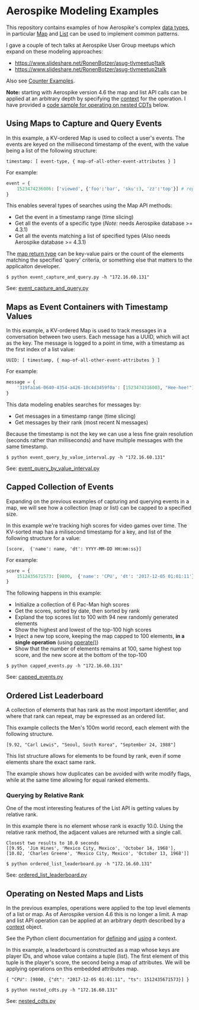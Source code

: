 # Aerospike Modeling Examples

This repository contains examples of how Aerospike's complex [data types](https://www.aerospike.com/docs/guide/data-types.html),
in particular [Map](https://www.aerospike.com/docs/guide/cdt-map.html)
and [List](https://www.aerospike.com/docs/guide/cdt-list.html) can be used to
implement common patterns.

I gave a couple of tech talks at Aerospike User Group meetups which expand on these modeling approaches:
* https://www.slideshare.net/RonenBotzer/asug-tlvmeetup1talk
* https://www.slideshare.net/RonenBotzer/asug-tlvmeetup2talk

Also see [Counter Examples](counters.md).

**Note:** starting with Aerospike version 4.6 the map and list API calls can be
applied at an arbitrary depth by specifying the [context](https://www.aerospike.com/docs/guide/cdt-context.html)
for the operation. I have provided a [code sample for operating on nested CDTs](#operating-on-nested-maps-and-lists) below.

## Using Maps to Capture and Query Events

In this example, a KV-ordered Map is used to collect a user's events.
The events are keyed on the millisecond timestamp of the event, with the value
being a list of the following structure:
```
timestamp: [ event-type, { map-of-all-other-event-attributes } ]
```
For example:
```python
event = {
    1523474236006: ['viewed', {'foo':'bar', 'sku':3, 'zz':'top'}] # represents a single event
}
```

This enables several types of searches using the Map API methods:
 * Get the event in a timestamp range (time slicing)
 * Get all the events of a specific type (*Note:* needs Aerospike database >= 4.3.1)
 * Get all the events matching a list of specified types (Also needs Aerospike database >= 4.3.1)

The [map return type](https://www.aerospike.com/apidocs/python/aerospike.html#map-return-types)
can be key-value pairs or the count of the elements matching the specified
'query' criteria, or something else that matters to the applicaiton developer.
```
$ python event_capture_and_query.py -h "172.16.60.131"
```

See: [event_capture_and_query.py](event_capture_and_query.py)

## Maps as Event Containers with Timestamp Values

In this example, a KV-ordered Map is used to track messages in a conversation
between two users. Each message has a UUID, which will act as the key. The
message is logged to a point in time, with a timestamp as the first index of
a list value:

```
UUID: [ timestamp, { map-of-all-other-event-attributes } ]
```
For example:
```python
message = {
    '319fa1a6-0640-4354-a426-10c4d3459f0a': [1523474316003, "Hee-hee!"]
}
```

This data modeling enables searches for messages by:
 * Get messages in a timestamp range (time slicing)
 * Get messages by their rank (most recent N messages)

Because the timestamp is not the key we can use a less fine grain resolution
(seconds rather than milliseconds) and have multiple messages with the same
timestamp.

```
$ python event_query_by_value_interval.py -h "172.16.60.131"
```

See: [event_query_by_value_interval.py](event_query_by_value_interval.py)

## Capped Collection of Events
Expanding on the previous examples of capturing and querying events in a map, we
will see how a collection (map or list) can be capped to a specified size.

In this example we're tracking high scores for video games over time. The
KV-sorted map has a milisecond timestamp for a key, and list of the following
structure for a value:
```
[score,  {'name': name, 'dt': YYYY-MM-DD HH:mm:ss}]
```
For example:
```python
score = {
    1512435671573: [9800,  {'name': 'CPU', 'dt': '2017-12-05 01:01:11'}]
}
```

The following happens in this example:
 * Initialize a collection of 6 Pac-Man high scores
 * Get the scores, sorted by date, then sorted by rank
 * Expland the top scores list to 100 with 94 new randomly generated elements
 * Show the highest and lowest of the top-100 high scores
 * Inject a new top score, keeping the map capped to 100 elements, **in a single operation** (using [operate()](https://www.aerospike.com/apidocs/python/client.html#aerospike.Client.operate))
 * Show that the number of elements remains at 100, same highest top score, and the new score at the bottom of the top-100

```
$ python capped_events.py -h "172.16.60.131"
```

See: [capped_events.py](capped_events.py)

## Ordered List Leaderboard
A collection of elements that has rank as the most important identifier, and
where that rank can repeat, may be expressed as an ordered list.

This example collects the Men's 100m world record, each element with the
following structure.

```
[9.92, "Carl Lewis", "Seoul, South Korea", "September 24, 1988"]
```

This list structure allows for elements to be found by rank, even if some
elements share the exact same rank.

The example shows how duplicates can be avoided with write modify flags, while
at the same time allowing for equal ranked elements.

### Querying by Relative Rank
One of the most interesting features of the List API is getting values by
relative rank.

In this example there is no element whose rank is exactly 10.0. Using the
relative rank method, the adjacent values are returned with a single call.

```
Closest two results to 10.0 seconds
[[9.95, 'Jim Hines', 'Mexico City, Mexico', 'October 14, 1968'], [10.02, 'Charles Greene', 'Mexico City, Mexico', 'October 13, 1968']]
```

```
$ python ordered_list_leaderboard.py -h "172.16.60.131"
```

See: [ordered_list_leaderboard.py](ordered_list_leaderboard.py)

## Operating on Nested Maps and Lists
In the previous examples, operations were applied to the top level elements of
a list or map. As of Aerospike version 4.6 this is no longer a limit. A map and
list API operation can be applied at an arbitrary depth described by a
[context](https://www.aerospike.com/docs/guide/cdt-context.html) object.

See the Python client documentation for [defining](https://aerospike-python-client.readthedocs.io/en/latest/aerospike_helpers.html#module-aerospike_helpers.cdt_ctx) and [using](https://aerospike-python-client.readthedocs.io/en/latest/aerospike_helpers.operations.html#module-aerospike_helpers.operations.map_operations) a context.

In this example, a leaderboard is constructed as a map whose keys are player IDs,
and whose value contains a tuple (list). The first element of this tuple
is the player's score, the second being a map of attributes. We will be applying
operations on this embedded attributes map.

```
{ "CPU": [9800, {"dt": "2017-12-05 01:01:11", "ts": 1512435671573}] }
```

```
$ python nested_cdts.py -h "172.16.60.131"
```

See: [nested_cdts.py](nested_cdts.py)
